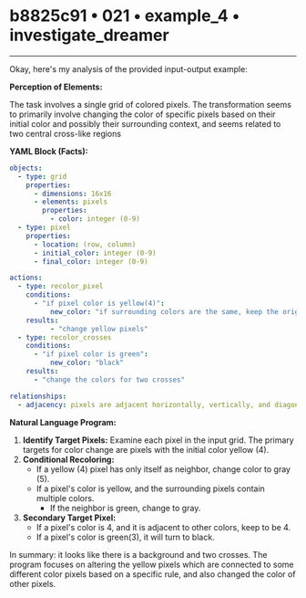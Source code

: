# b8825c91 • 021 • example_4 • investigate_dreamer

---
Okay, here's my analysis of the provided input-output example:

**Perception of Elements:**

The task involves a single grid of colored pixels. The transformation seems to primarily involve changing the color of specific pixels based on their initial color and possibly their surrounding context, and seems related to two central cross-like regions

**YAML Block (Facts):**



```yaml
objects:
  - type: grid
    properties:
      - dimensions: 16x16
      - elements: pixels
        properties:
          - color: integer (0-9)
  - type: pixel
    properties:
      - location: (row, column)
      - initial_color: integer (0-9)
      - final_color: integer (0-9)

actions:
  - type: recolor_pixel
    conditions:
      - "if pixel color is yellow(4)":
          new_color: "if surrounding colors are the same, keep the original yellow(4); if surrounding colors are mixed, change the yellow(4) to grey(5) if it is connected with inner cross, azure(8) if it is in the outer central cross, and black(0) if it connected to nothing"
    results:
          - "change yellow pixels"
  - type: recolor_crosses
    conditions:
      - "if pixel color is green":
          new_color: "black"
    results:
      - "change the colors for two crosses"

relationships:
  - adjacency: pixels are adjacent horizontally, vertically, and diagonally
```



**Natural Language Program:**

1.  **Identify Target Pixels:** Examine each pixel in the input grid. The primary targets for color change are pixels with the initial color yellow (4).
2.  **Conditional Recoloring:**
    *   If a yellow (4) pixel has only itself as neighbor, change color to gray (5).
    *   If a pixel's color is yellow, and the surrounding pixels contain multiple colors.
        *   If the neighbor is green, change to gray.
3. **Secondary Target Pixel:**
    * If a pixel's color is 4, and it is adjacent to other colors, keep to be 4.
    * If a pixel's color is green(3), it will turn to black.

In summary: it looks like there is a background and two crosses. The program focuses on altering the yellow pixels which are connected to some different color pixels based on a specific rule, and also changed the color of other pixels.

